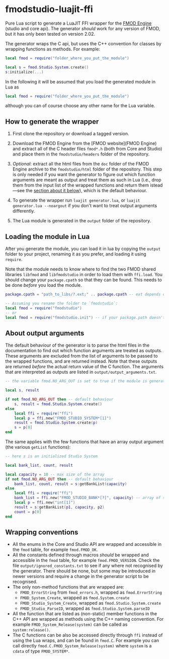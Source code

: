 # fmodstudio-luajit-ffi
Pure Lua script to generate a LuaJIT FFI wrapper for the [FMOD Engine](https://fmod.com/) (studio and core api). The generator *should* work for any version of FMOD, but it has only been tested on version 2.02.

The generator wraps the C api, but uses the C++ convention for classes by wrapping functions as methods. For example:
```lua
local fmod = require("folder_where_you_put_the_module")

local s = fmod.Studio.System.create()
s:initialize(...)
```
In the following it will be assumed that you load the generated module in Lua as
```lua
local fmod = require("folder_where_you_put_the_module")
```
although you can of course choose any other name for the Lua variable.

## How to generate the wrapper
1. First clone the repository or download a tagged version.
2. Download the FMOD Engine from the [FMOD website](FMOD Engine) and extract all of the C header files `fmod*.h` (both from Core and Studio) and place them in the `fmodstudio/headers` folder of the repository.
3. *Optional*: extract all the html files from the `doc` folder of the FMOD Engine archive to the `fmodstudio/html` folder of the repository. This step is only needed if you want the generator to figure out which function arguments are meant as output and treat them as such in Lua (i.e., drop them from the input list of the wrapped functions and return them istead—see the [section about it below](#about-output-arguments)), which is the default behaviour.
4. To generate the wrapper run
```luajit generator.lua```,
or
```luajit generator.lua --noargout```
if you don't want to treat output arguments differently.

5. The Lua module is generated in the `output` folder of the repository.

## Loading the module in Lua
After you generate the module, you can load it in lua by copying the `output` folder to your project, renaming it as you prefer, and loading it using `require`.

Note that the module needs to know where to find the two FMOD shared libraries `libfmod` and `libfmodstudio` in order to load them with `ffi.load`. You should change your `package.cpath` so that they can be found. This needs to be done *before* you load the module.
```lua
package.cpath = "path_to_libs/?.ext;" .. package.cpath -- ext depends on OS (so, dll, dylib)

-- Assuming you rename the folder to `fmodstudio`:
local fmod = require("fmodstudio")
-- or
local fmod = require("fmodstudio.init") -- if your package.path doesn't have "./?/init.lua"
```

## About output arguments

The default behaviour of the generator is to parse the html files in the documentation to find out which function arguments are treated as outputs. These arguments are excluded from the list of arguments to be passed to the wrapped functions, and are returned instead. Note that these outputs are returned *before* the actual return value of the C function. The arguments that are interpreted as outputs are listed in `output/output_arguments.txt`.
```lua
-- the variable fmod.NO_ARG_OUT is set to true if the module is generated with the --noargout option

local s, result

if not fmod.NO_ARG_OUT then -- default behaviour
    s, result = fmod.Studio.System.create()
else
    local ffi = require("ffi")
    local p = ffi.new("FMOD_STUDIO_SYSTEM*[1]")
    result = fmod.Studio.System.create(p)
    s = p[0]
end
```
The same applies with the few functions that have an array output argument (the various `getList` functions):
```lua
-- here s is an initialized Studio System

local bank_list, count, result

local capacity = 10 -- max size of the array
if not fmod.NO_ARG_OUT then -- default behaviour
    bank_list, count, result = s:getBankList(capacity)
else
    local ffi = require("ffi")
    bank_list = ffi.new("FMOD_STUDIO_BANK*[?]", capacity) -- array of size "capacity"
    local p = ffi.new("int[1]")
    result = s:getBankList(p1, capacity, p2)
    count = p[0]
end
```

## Wrapping conventions
* All the enums in the Core and Studio API are wrapped and accessible in the `fmod` table, for example `fmod.FMOD_OK`.
* All the constants defined through macros *should* be wrapped and accessible in the `fmod` table, for example `fmod.FMOD_VERSION`. Check the file `output/ignored_constants.txt` to see if any where not recognised by the generator. There should be none, but some may be introduced in newer versions and require a change in the generator script to be recognised.
* The only non-method functions that are wrapped are:
    * `FMOD_ErrorString` from `fmod_errors.h`, wrapped as `fmod.ErrorString`
    * `FMOD_System_Create`, wrapped as `fmod.System.create`
    * `FMOD_Studio_System_Create`, wrapped as `fmod.Studio.System.create`
    * `FMOD_Studio_ParseID`, wrapped as `fmod.Studio.System.parseID`
* All the function that are listed as (non-static) member functions in the C++ API are wrapped as methods using the C++ naming convention. For example `FMOD_System_Release(system)` can be called as `system:release()`.
* The C functions can be also be accessed directly through `ffi` instead of using the Lua wraps, and can be found in `fmod.C`. For example you can call directly `fmod.C.FMOD_System_Release(system)` where `system` is a `cdata` of type `FMOD_SYSTEM*`.







